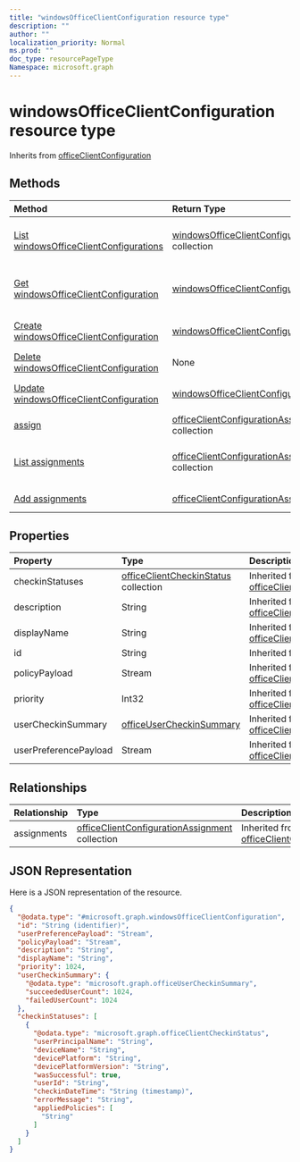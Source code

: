 ```yaml
---
title: "windowsOfficeClientConfiguration resource type"
description: ""
author: ""
localization_priority: Normal
ms.prod: ""
doc_type: resourcePageType
Namespace: microsoft.graph
---
```



# windowsOfficeClientConfiguration resource type




Inherits from [officeClientConfiguration](../resources/officeClientConfiguration.md)

## Methods
|Method|Return Type|Description|
|:---|:---|:---|
|[List windowsOfficeClientConfigurations](../api/windowsofficeclientconfiguration-list.md)|[windowsOfficeClientConfiguration](../resources/windowsOfficeClientConfiguration.md) collection|List properties and relationships of the [windowsOfficeClientConfiguration](../resources/windowsofficeclientconfiguration.md) objects.|
|[Get windowsOfficeClientConfiguration](../api/windowsofficeclientconfiguration-get.md)|[windowsOfficeClientConfiguration](../resources/windowsOfficeClientConfiguration.md)|Read properties and relationships of the [windowsOfficeClientConfiguration](../resources/windowsofficeclientconfiguration.md) object.|
|[Create windowsOfficeClientConfiguration](../api/windowsofficeclientconfiguration-create.md)|[windowsOfficeClientConfiguration](../resources/windowsOfficeClientConfiguration.md)|Create a new [windowsOfficeClientConfiguration](../resources/windowsofficeclientconfiguration.md) object.|
|[Delete windowsOfficeClientConfiguration](../api/windowsofficeclientconfiguration-delete.md)|None|Deletes a [windowsOfficeClientConfiguration](../resources/windowsofficeclientconfiguration.md).|
|[Update windowsOfficeClientConfiguration](../api/windowsofficeclientconfiguration-update.md)|[windowsOfficeClientConfiguration](../resources/windowsOfficeClientConfiguration.md)|Update the properties of a [windowsOfficeClientConfiguration](../resources/windowsofficeclientconfiguration.md) object.|
|[assign](../api/windowsofficeclientconfiguration-assign.md)|[officeClientConfigurationAssignment](../resources/officeClientConfigurationAssignment.md) collection||
|[List assignments](../api/windowsofficeclientconfiguration-list-assignments.md)|[officeClientConfigurationAssignment](../resources/officeClientConfigurationAssignment.md) collection|Get the officeClientConfigurationAssignments from the assignments navigation property.|
|[Add assignments](../api/windowsofficeclientconfiguration-post-assignments.md)|[officeClientConfigurationAssignment](../resources/officeClientConfigurationAssignment.md)|Add assignments by posting to the assignments collection.|

## Properties
|Property|Type|Description|
|:---|:---|:---|
|checkinStatuses|[officeClientCheckinStatus](../resources/officeClientCheckinStatus.md) collection| Inherited from [officeClientConfiguration](../resources/officeClientConfiguration.md)|
|description|String| Inherited from [officeClientConfiguration](../resources/officeClientConfiguration.md)|
|displayName|String| Inherited from [officeClientConfiguration](../resources/officeClientConfiguration.md)|
|id|String| Inherited from [entity](../resources/entity.md)|
|policyPayload|Stream| Inherited from [officeClientConfiguration](../resources/officeClientConfiguration.md)|
|priority|Int32| Inherited from [officeClientConfiguration](../resources/officeClientConfiguration.md)|
|userCheckinSummary|[officeUserCheckinSummary](../resources/officeUserCheckinSummary.md)| Inherited from [officeClientConfiguration](../resources/officeClientConfiguration.md)|
|userPreferencePayload|Stream| Inherited from [officeClientConfiguration](../resources/officeClientConfiguration.md)|

## Relationships
|Relationship|Type|Description|
|:---|:---|:---|
|assignments|[officeClientConfigurationAssignment](../resources/officeClientConfigurationAssignment.md) collection| Inherited from [officeClientConfiguration](../resources/officeClientConfiguration.md)|

## JSON Representation
Here is a JSON representation of the resource.
<!-- {
  "blockType": "resource",
  "keyProperty": "id",
  "@odata.type": "microsoft.graph.windowsOfficeClientConfiguration",
  "baseType": "microsoft.graph.officeClientConfiguration",
  "openType": false
}
-->
``` json
{
  "@odata.type": "#microsoft.graph.windowsOfficeClientConfiguration",
  "id": "String (identifier)",
  "userPreferencePayload": "Stream",
  "policyPayload": "Stream",
  "description": "String",
  "displayName": "String",
  "priority": 1024,
  "userCheckinSummary": {
    "@odata.type": "microsoft.graph.officeUserCheckinSummary",
    "succeededUserCount": 1024,
    "failedUserCount": 1024
  },
  "checkinStatuses": [
    {
      "@odata.type": "microsoft.graph.officeClientCheckinStatus",
      "userPrincipalName": "String",
      "deviceName": "String",
      "devicePlatform": "String",
      "devicePlatformVersion": "String",
      "wasSuccessful": true,
      "userId": "String",
      "checkinDateTime": "String (timestamp)",
      "errorMessage": "String",
      "appliedPolicies": [
        "String"
      ]
    }
  ]
}
```

